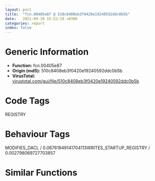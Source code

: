 ```yaml
---
layout: post
title:  "fcn.00405e87 @ 510c8408eb3f0420e19240592ddc0b5b"
date:   2021-09-10 15:52:19 +0300
categories: report
index: false
---
```


# Generic Information
- **Function:** fcn.00405e87
- **Origin (md5):** 510c8408eb3f0420e19240592ddc0b5b
- **VirusTotal:** [virustotal.com/gui/file/510c8408eb3f0420e19240592ddc0b5b][virustotal_ref]

# Code Tags
<span class="tag" id="REGISTRY">REGISTRY</span>


# Behaviour Tags
<span class="bhv-tag" id="MODIFIES_DACL">MODIFIES_DACL / 0.06761949141704113</span><span class="bhv-tag" id="WRITES_STARTUP_REGISTRY">WRITES_STARTUP_REGISTRY / 0.002798069727703857</span>

# Similar Functions
<script type="text/javascript" src="https://www.gstatic.com/charts/loader.js"></script>
<script type="text/javascript">

    google.charts.load('current', {'packages':['corechart']});
    google.charts.setOnLoadCallback(drawChart);

    function drawChart() {
    var data = new google.visualization.DataTable();
        data.addColumn('number', 'X');
        data.addColumn('number', 'Y');
        data.addColumn({type: 'string', role: 'tooltip', 'p': {'html': true}});
        data.addColumn({'type': 'string', 'role': 'style'});
        
        data.addRows([
    [466.6956481933594, 383.7024841308594, '<b><a href="/report/fcn.00405e87@510c8408eb3f0420e19240592ddc0b5b">fcn.00405e87</a><br>@510c8408eb3f0420e19240592ddc0b5b</b><br>push ebp<br>mov ebp, esp<br>push ecx<br>lea eax, [ebp+0x18]<br>push esi<br>push eax<br>mov eax, dword[ebp+0x18]<br>neg eax<br>sbb eax, eax<br>mov dword[ebp-4], 0x400<br>and eax, 0x100<br>or eax, 0x20019<br>push eax<br>push dword[ebp+0xc]<br>push dword[ebp+8]<br>call fcn.00405e26<br>mov esi, dword[ebp+0x14]<br>test eax, eax<br>jne 0x405ef6<br>lea eax, [ebp-4]<br>push edi<br>push eax<br>lea eax, [ebp+0xc]<br>push esi<br>push eax<br>push 0<br>push dword[ebp+0x10]<br>push dword[ebp+0x18]<br>call dword[sym.imp.ADVAPI32.dll_RegQueryValueExA]<br>push dword[ebp+0x18]<br>mov edi, eax<br>call dword[sym.imp.ADVAPI32.dll_RegCloseKey]<br>and byte[esi+0x3ff], 0<br>test edi, edi<br>pop edi<br>jne 0x405ef6<br>cmp dword[ebp+0xc], 1<br>je 0x405ef9<br>cmp dword[ebp+0xc], 2<br>je 0x405ef9<br>and byte[esi], 0<br>pop esi<br>leave <br>ret 0x14<br><eoc> ', 'point { fill-color: #e0440e; }'],
[-183.30526733398438, -9.051374435424805, '<b><a href="/report/fcn.0040605c@6c8b5339bada4cbd03f0f446da640707">fcn.0040605c</a><br>@6c8b5339bada4cbd03f0f446da640707</b><br>push ebp<br>mov ebp, esp<br>push esi<br>mov esi, dword[ebp+0x14]<br>push edi<br>lea eax, [ebp+0x18]<br>push eax<br>mov eax, dword[ebp+0x18]<br>xor edi, edi<br>neg eax<br>sbb eax, eax<br>and eax, 0x100<br>or eax, 0x20019<br>push eax<br>push edi<br>push dword[ebp+0xc]<br>mov word[esi], di<br>push dword[ebp+8]<br>call dword[sym.imp.ADVAPI32.dll_RegOpenKeyExW]<br>test eax, eax<br>jne 0x4060d0<br>lea eax, [ebp+0xc]<br>push eax<br>push esi<br>lea eax, [ebp+0x14]<br>push eax<br>push edi<br>push dword[ebp+0x10]<br>mov dword[ebp+0xc], 0x4008<br>push dword[ebp+0x18]<br>call dword[sym.imp.ADVAPI32.dll_RegQueryValueExW]<br>test eax, eax<br>jne 0x4060bd<br>cmp dword[ebp+0x14], 1<br>je 0x4060c0<br>cmp dword[ebp+0x14], 2<br>je 0x4060c0<br>mov word[esi], di<br>push dword[ebp+0x18]<br>mov word[esi+0x4006], di<br>call dword[sym.imp.ADVAPI32.dll_RegCloseKey]<br>pop edi<br>pop esi<br>pop ebp<br>ret 0x14<br><eoc> ', 'null'],
[481.8332824707031, -375.5684814453125, '<b><a href="/report/fcn.0040605c@e7582fc3dadb394a1457ab7e7fbbe9a7">fcn.0040605c</a><br>@e7582fc3dadb394a1457ab7e7fbbe9a7</b><br>push ebp<br>mov ebp, esp<br>push esi<br>mov esi, dword[ebp+0x14]<br>push edi<br>lea eax, [ebp+0x18]<br>push eax<br>mov eax, dword[ebp+0x18]<br>xor edi, edi<br>neg eax<br>sbb eax, eax<br>and eax, 0x100<br>or eax, 0x20019<br>push eax<br>push edi<br>push dword[ebp+0xc]<br>mov word[esi], di<br>push dword[ebp+8]<br>call dword[sym.imp.ADVAPI32.dll_RegOpenKeyExW]<br>test eax, eax<br>jne 0x4060d0<br>lea eax, [ebp+0xc]<br>push eax<br>push esi<br>lea eax, [ebp+0x14]<br>push eax<br>push edi<br>push dword[ebp+0x10]<br>mov dword[ebp+0xc], 0x4008<br>push dword[ebp+0x18]<br>call dword[sym.imp.ADVAPI32.dll_RegQueryValueExW]<br>test eax, eax<br>jne 0x4060bd<br>cmp dword[ebp+0x14], 1<br>je 0x4060c0<br>cmp dword[ebp+0x14], 2<br>je 0x4060c0<br>mov word[esi], di<br>push dword[ebp+0x18]<br>mov word[esi+0x4006], di<br>call dword[sym.imp.ADVAPI32.dll_RegCloseKey]<br>pop edi<br>pop esi<br>pop ebp<br>ret 0x14<br><eoc> ', 'null'],

        ]);

    var options = {
        title: 'Similarity Plot',
        legend: 'none',
        colors: ['#dedbd9', '#e6693e', '#ec8f6e', '#f3b49f', '#f6c7b6'],
        tooltip: {isHtml: true, trigger: 'both'},
        explorer: {
        actions: ["dragToZoom", "rightClickToReset"],
        },
        chartArea: {
        width: '80%',
        height: '80%'
        },
        width: '100%',
        height: '100%'
    };

    var chart = new google.visualization.ScatterChart(document.getElementById('chart_div'));

    chart.draw(data, options);
    }
    
</script>


<div id="chart_div" style="width: 100%px; height: 100%;"></div>

# Disassembled Code
{% highlight nasm %}

push ebp
mov ebp, esp
push ecx
lea eax, [ebp+0x18]
push esi
push eax
mov eax, dword[ebp+0x18]
neg eax
sbb eax, eax
mov dword[ebp-4], 0x400
and eax, 0x100
or eax, 0x20019
push eax
push dword[ebp+0xc]
push dword[ebp+8]
call fcn.00405e26
mov esi, dword[ebp+0x14]
test eax, eax
jne 0x405ef6
lea eax, [ebp-4]
push edi
push eax
lea eax, [ebp+0xc]
push esi
push eax
push 0
push dword[ebp+0x10]
push dword[ebp+0x18]
call dword[sym.imp.ADVAPI32.dll_RegQueryValueExA]
push dword[ebp+0x18]
mov edi, eax
call dword[sym.imp.ADVAPI32.dll_RegCloseKey]
and byte[esi+0x3ff], 0
test edi, edi
pop edi
jne 0x405ef6
cmp dword[ebp+0xc], 1
je 0x405ef9
cmp dword[ebp+0xc], 2
je 0x405ef9
and byte[esi], 0
pop esi
leave
ret 0x14

{% endhighlight %}

[virustotal_ref]: https://www.virustotal.com/gui/file/510c8408eb3f0420e19240592ddc0b5b
